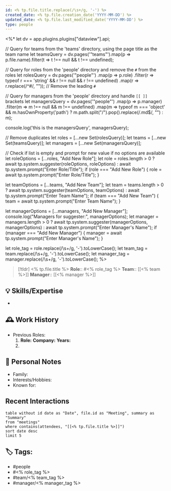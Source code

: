 ```yaml
---
id: <% tp.file.title.replace(/\s+/g, '-') %>
created_date: <% tp.file.creation_date('YYYY-MM-DD') %>
updated_date: <% tp.file.last_modified_date('YYYY-MM-DD') %>
type: people
---
```

<%*
let dv = app.plugins.plugins["dataview"].api;

// Query for teams from the 'teams' directory, using the page title as the team name
let teamsQuery = dv.pages('"teams"').map(p => p.file.name).filter(t => t !== null && t !== undefined);

// Query for roles from the 'people' directory and remove the `#` from the roles
let rolesQuery = dv.pages('"people"')
    .map(p => p.role)
    .filter(r => typeof r === 'string' && r !== null && r !== undefined)
    .map(r => r.replace(/^#/, ""));  // Remove the leading `#`

// Query for managers from the 'people' directory and handle `[[ ]]` brackets
let managersQuery = dv.pages('"people"')
    .map(p => p.manager)
    .filter(m => m !== null && m !== undefined)
    .map(m => typeof m === 'object' && m.hasOwnProperty('path') ? m.path.split("/").pop().replace(/\.md$/, "") : m);

console.log('this is the managersQuery', managersQuery);

// Remove duplicates
let roles = [...new Set(rolesQuery)];
let teams = [...new Set(teamsQuery)];
let managers = [...new Set(managersQuery)];

// Check if list is empty and prompt for new value if no options are available
let roleOptions = [...roles, "Add New Role"];
let role = roles.length > 0 ? await tp.system.suggester(roleOptions, roleOptions) : await tp.system.prompt("Enter Role/Title");
if (role === "Add New Role") {
    role = await tp.system.prompt("Enter Role/Title");
}

let teamOptions = [...teams, "Add New Team"];
let team = teams.length > 0 ? await tp.system.suggester(teamOptions, teamOptions) : await tp.system.prompt("Enter Team Name");
if (team === "Add New Team") {
    team = await tp.system.prompt("Enter Team Name");
}

let managerOptions = [...managers, "Add New Manager"];
console.log("Managers for suggester:", managerOptions);
let manager = managers.length > 0 ? await tp.system.suggester(managerOptions, managerOptions) : await tp.system.prompt("Enter Manager's Name");
if (manager === "Add New Manager") {
    manager = await tp.system.prompt("Enter Manager's Name");
}

let role_tag = role.replace(/\s+/g, '-').toLowerCase();
let team_tag = team.replace(/\s+/g, '-').toLowerCase();
let manager_tag = manager.replace(/\s+/g, '-').toLowerCase();
%>

> [!tldr] <% tp.file.title %>
> **Role**:: #<% role_tag %>
> **Team**:: [[<% team %>]] 
> **Manager**:: [[<% manager %>]] 

## 💡 Skills/Expertise
- 

## 🕰️ Work History
- Previous Roles:
  1. **Role:** 
     **Company:** 
     **Years:** 
  2. 

## 🤝 Personal Notes
- Family: 
- Interests/Hobbies:
- Known for: 


## Recent Interactions
```dataview
table without id date as "Date", file.id as "Meeting", summary as "Summary"
from "meetings"
where contains(attendees, "[[<% tp.file.title %>]]")
sort date desc
limit 5
```

## 🏷️ Tags:
- #people
- #<% role_tag %>
- #team/<% team_tag %>
- #manager/<% manager_tag %>